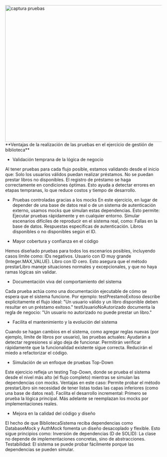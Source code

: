 <img width="1086" height="440" alt="captura pruebas" src="https://github.com/user-attachments/assets/ebbf096d-89d6-44db-980b-599c56927dce" />
**Ventajas de la realización de las pruebas en el ejercicio de gestión de biblioteca**

-  Validación temprana de la lógica de negocio

Al tener pruebas para cada flujo posible, estamos validando desde el inicio que:
Solo los usuarios válidos puedan realizar préstamos.
No se puedan prestar libros no disponibles.
El registro de préstamo se haga correctamente en condiciones óptimas.
Esto ayuda a detectar errores en etapas tempranas, lo que reduce costos y tiempo de desarrollo.

- Pruebas controladas gracias a los mocks
En este ejercicio, en lugar de depender de una base de datos real o de un sistema de autenticación externo, usamos mocks que simulan estas dependencias.
Esto permite:
Ejecutar pruebas rápidamente y en cualquier entorno.
Simular escenarios difíciles de reproducir en el sistema real, como:
Fallas en la base de datos.
Respuestas específicas de autenticación.
Libros disponibles o no disponibles según el ID.

- Mayor cobertura y confianza en el código

Hemos diseñado pruebas para todos los escenarios posibles, incluyendo casos límite como:
IDs negativos.
Usuario con ID muy grande (Integer.MAX_VALUE).
Libro con ID cero.
Esto asegura que el método prestarLibro maneje situaciones normales y excepcionales, y que no haya ramas lógicas sin validar.

- Documentación viva del comportamiento del sistema

Cada prueba actúa como una documentación ejecutable de cómo se espera que el sistema funcione.
Por ejemplo:
testPrestamoExitoso describe explícitamente el flujo ideal:
"Un usuario válido y un libro disponible deben resultar en un préstamo exitoso."
testUsuarioNoAutorizado documenta la regla de negocio:
"Un usuario no autorizado no puede prestar un libro."

- Facilita el mantenimiento y la evolución del sistema

Cuando se hagan cambios en el sistema, como agregar reglas nuevas (por ejemplo, límite de libros por usuario), las pruebas actuales:
Ayudarán a detectar regresiones si algo deja de funcionar.
Permitirán verificar rápidamente que la funcionalidad existente sigue correcta.
Reducirán el miedo a refactorizar el código.

- Simulación de un enfoque de pruebas Top-Down

Este ejercicio refleja un testing Top-Down, donde se prueba el sistema desde el nivel más alto (el flujo completo) mientras se simulan las dependencias con mocks.
Ventajas en este caso:
Permite probar el método prestarLibro sin necesidad de tener listas todas las capas inferiores (como una base de datos real).
Facilita el desarrollo incremental:
Primero se prueba la lógica principal.
Más adelante se reemplazan los mocks por implementaciones reales.

- Mejora en la calidad del código y diseño
  
El hecho de que BibliotecaSistema reciba dependencias como DatabaseMock y AuthMock fomenta un diseño desacoplado y flexible.
Esto sigue principios como:
Inversión de dependencias (D de SOLID):
La clase no depende de implementaciones concretas, sino de abstracciones.
Testabilidad:
El sistema se puede probar fácilmente porque las dependencias se pueden simular.
